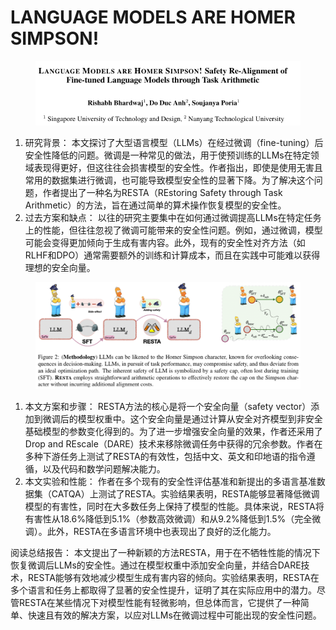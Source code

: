 # LANGUAGE MODELS ARE HOMER SIMPSON!

<figure><img src="../.gitbook/assets/image (2) (1) (1) (1) (1) (1) (1) (1) (1) (1) (1) (1) (1) (1) (1) (1) (1) (1) (1) (1) (1) (1) (1) (1) (1) (1) (1) (1) (1) (1) (1) (1) (1) (1) (1) (1) (1) (1) (1) (1) (1) (1) (1) (1) (1) (1) (1) (1) (1) (1) (1) (1) (1) (1) (1) (1) (1) (1) (1) (1)  (36).png" alt=""><figcaption></figcaption></figure>

1. 研究背景： 本文探讨了大型语言模型（LLMs）在经过微调（fine-tuning）后安全性降低的问题。微调是一种常见的做法，用于使预训练的LLMs在特定领域表现得更好，但这往往会损害模型的安全性。作者指出，即使是使用无害且常用的数据集进行微调，也可能导致模型安全性的显著下降。为了解决这个问题，作者提出了一种名为RESTA（REstoring Safety through Task Arithmetic）的方法，旨在通过简单的算术操作恢复模型的安全性。
2. 过去方案和缺点： 以往的研究主要集中在如何通过微调提高LLMs在特定任务上的性能，但往往忽视了微调可能带来的安全性问题。例如，通过微调，模型可能会变得更加倾向于生成有害内容。此外，现有的安全性对齐方法（如RLHF和DPO）通常需要额外的训练和计算成本，而且在实践中可能难以获得理想的安全向量。

<figure><img src="../.gitbook/assets/image (3) (1) (1) (1) (1) (1) (1) (1) (1) (1) (1) (1) (1) (1) (1) (1) (1) (1) (1) (1) (1) (1) (1) (1) (1) (1) (1) (1) (1) (1) (1) (1) (1) (1) (1) (1) (1) (1) (1) (1) (1) (1) (1) (1) (1) (1) (1) (1) (1) (1) (1) (1) (1) (1) (1) (1) (1) (1) (1) (1)  (26).png" alt=""><figcaption></figcaption></figure>

1. 本文方案和步骤： RESTA方法的核心是将一个安全向量（safety vector）添加到微调后的模型权重中。这个安全向量是通过计算从安全对齐模型到非安全基础模型的参数变化得到的。为了进一步增强安全向量的效果，作者还采用了Drop and REscale（DARE）技术来移除微调任务中获得的冗余参数。作者在多种下游任务上测试了RESTA的有效性，包括中文、英文和印地语的指令遵循，以及代码和数学问题解决能力。
2. 本文实验和性能： 作者在多个现有的安全性评估基准和新提出的多语言基准数据集（CATQA）上测试了RESTA。实验结果表明，RESTA能够显著降低微调模型的有害性，同时在大多数任务上保持了模型的性能。具体来说，RESTA将有害性从18.6%降低到5.1%（参数高效微调）和从9.2%降低到1.5%（完全微调）。此外，RESTA在多语言环境中也表现出了良好的泛化能力。

阅读总结报告： 本文提出了一种新颖的方法RESTA，用于在不牺牲性能的情况下恢复微调后LLMs的安全性。通过在模型权重中添加安全向量，并结合DARE技术，RESTA能够有效地减少模型生成有害内容的倾向。实验结果表明，RESTA在多个语言和任务上都取得了显著的安全性提升，证明了其在实际应用中的潜力。尽管RESTA在某些情况下对模型性能有轻微影响，但总体而言，它提供了一种简单、快速且有效的解决方案，以应对LLMs在微调过程中可能出现的安全性问题。
